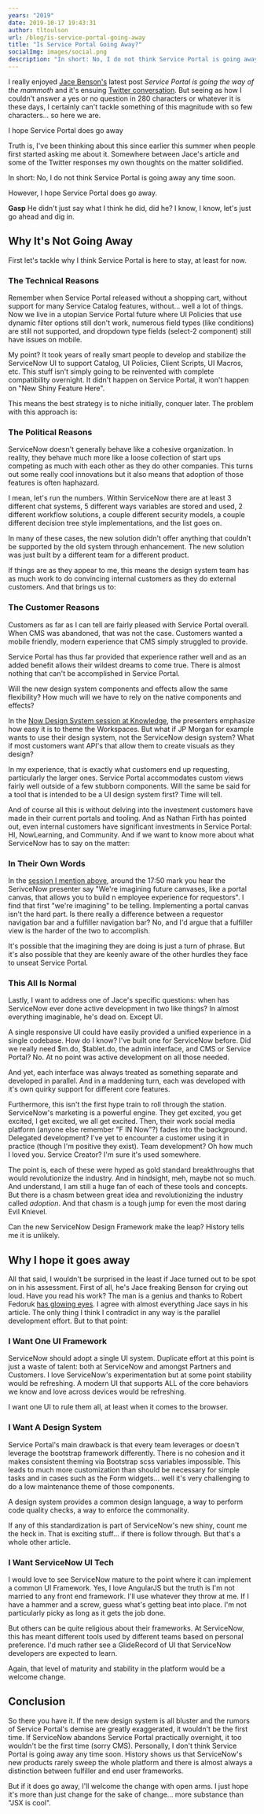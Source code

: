 ```yaml
---
years: "2019"
date: 2019-10-17 19:43:31
author: tltoulson
url: /blog/is-service-portal-going-away
title: "Is Service Portal Going Away?"
socialImg: images/social.png
description: "In short: No, I do not think Service Portal is going away any time soon. However, I hope Service Portal does go away."
---
```


I really enjoyed [Jace Benson's][1] latest post *Service Portal is going the way of the mammoth* and it's ensuing [Twitter conversation][2]. But seeing as how I couldn't answer a yes or no question in 280 characters or whatever it is these days, I certainly can't tackle something of this magnitude with so few characters... so here we are.

<aside class="ccPullQuote right w-50">
  <p>I hope Service Portal does go away</p>
</aside>

Truth is, I've been thinking about this since earlier this summer when people first started asking me about it. Somewhere between Jace's article and some of the Twitter responses my own thoughts on the matter solidified.

In short: No, I do not think Service Portal is going away any time soon.

However, I hope Service Portal does go away.

**Gasp** He didn't just say what I think he did, did he? I know, I know, let's just go ahead and dig in.

## Why It's Not Going Away

First let's tackle why I think Service Portal is here to stay, at least for now.

### The Technical Reasons

Remember when Service Portal released without a shopping cart, without support for many Service Catalog features, without... well a lot of things. Now we live in a utopian Service Portal future where UI Policies that use dynamic filter options still don't work, numerous field types (like conditions) are still not supported, and dropdown type fields (select-2 component) still have issues on mobile.

My point? It took years of really smart people to develop and stabilize the ServiceNow UI to support Catalog, UI Policies, Client Scripts, UI Macros, etc. This stuff isn't simply going to be reinvented with complete compatibility overnight. It didn't happen on Service Portal, it won't happen on "New Shiny Feature Here".

This means the best strategy is to niche initially, conquer later. The problem with this approach is:

### The Political Reasons

ServiceNow doesn't generally behave like a cohesive organization. In reality, they behave much more like a loose collection of start ups competing as much with each other as they do other companies. This turns out some really cool innovations but it also means that adoption of those features is often haphazard.

I mean, let's run the numbers. Within ServiceNow there are at least 3 different chat systems, 5 different ways variables are stored and used, 2 different workflow solutions, a couple different security models, a couple different decision tree style implementations, and the list goes on.

In many of these cases, the new solution didn't offer anything that couldn't be supported by the old system through enhancement. The new solution was just built by a different team for a different product.

If things are as they appear to me, this means the design system team has as much work to do convincing internal customers as they do external customers. And that brings us to:

### The Customer Reasons

Customers as far as I can tell are fairly pleased with Service Portal overall. When CMS was abandoned, that was not the case. Customers wanted a mobile friendly, modern experience that CMS simply struggled to provide.

Service Portal has thus far provided that experience rather well and as an added benefit allows their wildest dreams to come true. There is almost nothing that can't be accomplished in Service Portal.

Will the new design system components and effects allow the same flexibility? How much will we have to rely on the native components and effects?

In the [Now Design System session at Knowledge][3], the presenters emphasize how easy it is to theme the Workspaces. But what if JP Morgan for example wants to use their design system, not the ServiceNow design system? What if most customers want API's that allow them to create visuals as they design?

In my experience, that is exactly what customers end up requesting, particularly the larger ones. Service Portal accommodates custom views fairly well outside of a few stubborn components. Will the same be said for a tool that is intended to be a UI design system first? Time will tell.

And of course all this is without delving into the investment customers have made in their current portals and tooling. And as Nathan Firth has pointed out, even internal customers have significant investments in Service Portal: HI, NowLearning, and Community. And if we want to know more about what ServiceNow has to say on the matter:

### In Their Own Words

In the [session I mention above][3], around the 17:50 mark you hear the SerivceNow presenter say "We're imagining future canvases, like a portal canvas, that allows you to build n employee experience for requestors". I find that first "we're imagining" to be telling. Implementing a portal canvas isn't the hard part. Is there really a difference between a requestor navigation bar and a fulfiller navigation bar? No, and I'd argue that a fulfiller view is the harder of the two to accomplish.

It's possible that the imagining they are doing is just a turn of phrase. But it's also possible that they are keenly aware of the other hurdles they face to unseat Service Portal.

### This All Is Normal

Lastly, I want to address one of Jace's specific questions: when has ServiceNow ever done active development in two like things? In almost everything imaginable, he's dead on. Except UI.

A single responsive UI could have easily provided a unified experience in a single codebase. How do I know? I've built one for ServiceNow before. Did we really need $m.do, $tablet.do, the admin interface, and CMS or Service Portal? No. At no point was active development on all those needed.

And yet, each interface was always treated as something separate and developed in parallel. And in a maddening turn, each was developed with it's own quirky support for different core features.

Furthermore, this isn't the first hype train to roll through the station. ServiceNow's marketing is a powerful engine. They get excited, you get excited, I get excited, we all get excited. Then, their work social media platform (anyone else remember "F IN Now"?) fades into the background. Delegated development? I've yet to encounter a customer using it in practice (though I'm positive they exist). Team development? Oh how much I loved you. Service Creator? I'm sure it's used somewhere.

The point is, each of these were hyped as gold standard breakthroughs that would revolutionize the industry. And in hindsight, meh, maybe not so much. And understand, I am still a huge fan of each of these tools and concepts. But there is a chasm between great idea and revolutionizing the industry called *adoption*. And that chasm is a tough jump for even the most daring Evil Knievel.

Can the new ServiceNow Design Framework make the leap? History tells me it is unlikely.

## Why I hope it goes away

All that said, I wouldn't be surprised in the least if Jace turned out to be spot on in his assessment. First of all, he's Jace freaking Benson for crying out loud. Have you read his work? The man is a genius and thanks to Robert Fedoruk [has glowing eyes][4]. I agree with almost everything Jace says in his article. The only thing I think I contradict in any way is the parallel development effort. But to that point:

### I Want One UI Framework

ServiceNow should adopt a single UI system. Duplicate effort at this point is just a waste of talent: both at ServiceNow and amongst Partners and Customers. I love ServiceNow's experimentation but at some point stability would be refreshing. A modern UI that supports ALL of the core behaviors we know and love across devices would be refreshing.

I want one UI to rule them all, at least when it comes to the browser.

### I Want A Design System

Service Portal's main drawback is that every team leverages or doesn't leverage the bootstrap framework differently. There is no cohesion and it makes consistent theming via Bootstrap scss variables impossible. This leads to much more customization than should be necessary for simple tasks and in cases such as the Form widgets... well it's very challenging to do a low maintenance theme of those components.

A design system provides a common design language, a way to perform code quality checks, a way to enforce the commonality.

If any of this standardization is part of ServiceNow's new shiny, count me the heck in. That is exciting stuff... if there is follow through. But that's a whole other article.

### I Want ServiceNow UI Tech

I would love to see ServiceNow mature to the point where it can implement a common UI Framework. Yes, I love AngularJS but the truth is I'm not married to any front end framework. I'll use whatever they throw at me. If I have a hammer and a screw, guess what's getting beat into place. I'm not particularly picky as long as it gets the job done.

But others can be quite religious about their frameworks. At ServiceNow, this has meant different tools used by different teams based on personal preference. I'd much rather see a GlideRecord of UI that ServiceNow developers are expected to learn.

Again, that level of maturity and stability in the platform would be a welcome change.

## Conclusion

So there you have it. If the new design system is all bluster and the rumors of Service Portal's demise are greatly exaggerated, it wouldn't be the first time. If ServiceNow abandons Service Portal practically overnight, it too wouldn't be the first time (sorry CMS). Personally, I don't think Service Portal is going away any time soon. History shows us that ServiceNow's new products rarely sweep the whole platform and there is almost always a distinction between fulfiller and end user frameworks.

But if it does go away, I'll welcome the change with open arms. I just hope it's more than just change for the sake of change... more substance than "JSX is cool".

[1]: https://jace.pro/post/2019-10-14-end-of-sp-coming/
[2]: https://twitter.com/jacebenson/status/1184544688449212420
[3]: https://community.servicenow.com/community?id=community_article&sys_id=6246e75cdb9d3b0422e0fb2439961965
[4]: https://www.youtube.com/watch?v=wyVLCxOtZl8

